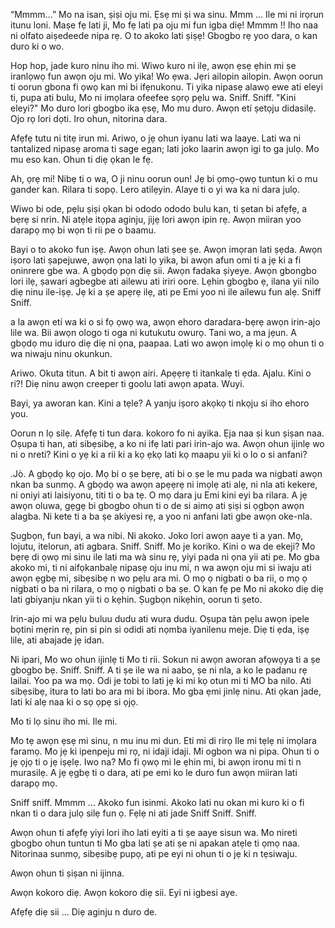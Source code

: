 
“Mmmm...” Mo na isan, ṣiṣi oju mi. Ẹsẹ mi ṣi wa sinu. Mmm ... Ile mi ni irọrun itunu loni. Maṣe fẹ lati ji, Mo fẹ lati pa oju mi ​​fun igba diẹ! Mmmm !! Iho naa ni olfato aiṣedeede nipa rẹ. O to akoko lati ṣiṣẹ! Gbogbo rẹ yoo dara, o kan duro ki o wo.

Hop hop, jade kuro ninu iho mi. Wiwo kuro ni ilẹ, awọn ẹsẹ ẹhin mi ṣe iranlọwọ fun awọn oju mi. Wo yika! Wo ẹwa. Jẹri ailopin ailopin. Awọn oorun ti oorun gbona fi ọwọ kan mi bi ifẹnukonu. Ti yika nipasẹ alawọ ewe ati eleyi ti, pupa ati bulu, Mo ni imọlara ofeefee sọrọ pẹlu wa. Sniff. Sniff. "Kini eleyi?" Mo duro lori gbogbo ika ẹsẹ, Mo mu duro. Awọn etí ṣetọju didasilẹ. Ojo rọ lori dọti. Iro ohun, nitorina dara.

Afẹfẹ tutu ni titẹ irun mi. Ariwo, o jẹ ohun iyanu lati wa laaye. Lati wa ni tantalized nipasẹ aroma ti sage egan; lati joko laarin awọn igi to ga julọ. Mo mu eso kan. Ohun ti diẹ ọkan le fẹ.

Ah, ọrẹ mi! Nibẹ ti o wa, O ji ninu oorun oun! Jẹ bi ọmọ-ọwọ tuntun ki o mu gander kan. Rilara ti sopọ. Lero atilẹyin. Alaye ti o yi wa ka ni dara julọ.

Wiwo bi ode, pẹlu ṣiṣi ọkan bi ododo ododo bulu kan, ti ṣetan bi afẹfẹ, a bẹrẹ si nrin. Ni atẹle itọpa aginju, jijẹ lori awọn ipin rẹ. Awọn miiran yoo darapọ mọ bi wọn ti rii pe o baamu.

Bayi o to akoko fun iṣẹ. Awọn ohun lati ṣee ṣe. Awọn imọran lati ṣẹda. Awọn iṣoro lati ṣapejuwe, awọn ọna lati lọ yika, bi awọn afun omi ti a jẹ ki a fi oninrere gbe wa. A gbọdọ pọn diẹ sii. Awọn fadaka ṣiyeye. Awọn gbongbo lori ilẹ, ṣawari agbegbe ati ailewu ati iriri oore. Lẹhin gbogbo ẹ, ilana yii nilo diẹ ninu ile-iṣẹ. Jẹ ki a ṣe apẹrẹ ilẹ, ati pe Emi yoo ni ile ailewu fun alẹ. Sniff Sniff.

a la awọn etí wa ki o si fọ ọwọ wa, awọn ehoro daradara-bẹrẹ awọn irin-ajo lile wa. Bii awọn ologo ti oga ni kutukutu owurọ. Tani wo, a ma jẹun. A gbọdọ mu iduro diẹ diẹ ni ọna, paapaa. Lati wo awọn imọlẹ ki o mọ ohun ti o wa niwaju ninu okunkun.

Ariwo. Okuta titun. A bit ti awọn airi. Apẹẹrẹ ti itankalẹ ti ẹda.
Ajalu. Kini o ri?! Diẹ ninu awọn creeper ti goolu lati awọn apata. Wuyi.

Bayi, ya aworan kan. Kini a tẹle? A yanju iṣoro akọkọ ti nkọju si iho ehoro you.

Oorun n lọ silẹ. Afẹfẹ ti tun dara. kokoro fo ni ayika. Ẹja naa ṣi kun ṣiṣan naa. Oṣupa ti han, ati sibẹsibẹ, a ko ni ifẹ lati pari irin-ajo wa. Awọn ohun ijinlẹ wo ni o nreti? Kini o yẹ ki a rii ki a kọ ẹkọ lati kọ maapu yii ki o lo o si anfani?

.Jò. A gbọdọ kọ ojo. Mọ bi o ṣe bẹrẹ, ati bi o ṣe le mu pada wa nigbati awọn nkan ba sunmọ. A gbọdọ wa awọn apẹẹrẹ ni imọlẹ ati alẹ, ni nla ati kekere, ni oniyi ati laisiyonu, titi ti o ba tẹ. O mọ dara ju Emi kini eyi ba rilara. A jẹ awọn oluwa, gẹgẹ bi gbogbo ohun ti o de si aimọ ati ṣiṣi si ọgbọn awọn alagba. Ni kete ti a ba ṣe akiyesi rẹ, a yoo ni anfani lati gbe awọn oke-nla.

Ṣugbọn, fun bayi, a wa nibi. Ni akoko. Joko lori awọn aaye ti a yan. Mọ, lojutu, itelorun, ati agbara. Sniff. Sniff. Mo je koriko. Kini o wa de ekeji? Mo bẹrẹ di ọwọ mi sinu ile lati ma wà sinu rẹ, yiyi pada ni ọna yii ati pe. Mo gba akoko mi, ti ni aifọkanbalẹ nipasẹ oju inu mi, n wa awọn oju mi ​​si iwaju ati awọn ẹgbẹ mi, sibẹsibẹ n wo pẹlu ara mi. O mọ ọ nigbati o ba rii, o mọ ọ nigbati o ba ni rilara, o mọ ọ nigbati o ba ṣe. O kan fẹ pe Mo ni akoko diẹ diẹ lati gbiyanju nkan yii ti o kẹhin. Ṣugbọn nikẹhin, oorun ti ṣeto.

Irin-ajo mi wa pẹlu buluu dudu ati wura dudu. Oṣupa tàn pẹlu awọn ipele bọtini mẹrin rẹ, pin si pin si odidi ati nọmba iyanilenu meje. Diẹ ti ẹda, iṣẹ lile, ati abajade jẹ idan.

Ni ipari, Mo wo ohun ijinlẹ ti Mo ti rii. Sokun ni awọn aworan afọwọya ti a ṣe gbogbo bẹ. Sniff. Sniff. A ti ṣe ile wa ni aabo, ṣe ni nla, a ko le padanu rẹ lailai. Yoo pa wa mọ. Odi je tobi to lati jẹ ki mi kọ otun mi ti MO ba nilo. Ati sibẹsibẹ, itura to lati bo ara mi bi ibora. Mo gba ẹmi jinlẹ ninu. Ati ọkan jade, lati kí alẹ naa ki o sọ ọpẹ si ọjọ.

Mo ti lọ sinu iho mi. Ile mi.

Mo tẹ awọn ẹsẹ mi sinu, n mu inu mi dun. Eti mi di rirọ Ile mi tẹlẹ ni imọlara faramọ. Mo jẹ ki ipenpeju mi ​​rọ, ni idaji idaji. Mi ogbon wa ni pipa. Ohun ti o jẹ ọjọ ti o jẹ iṣẹlẹ. Iwo na? Mo fi ọwọ mi le ẹhin mi, bi awọn ironu mi ti n murasilẹ. A jẹ ẹgbẹ ti o dara, ati pe emi ko le duro fun awọn miiran lati darapọ mọ.

Sniff sniff. Mmmm ... Akoko fun isinmi. Akoko lati nu okan mi kuro ki o fi nkan ti o dara julọ silẹ fun ọ. Fẹlẹ ni ati jade Sniff Sniff. Sniff.

Awọn ohun ti afẹfẹ yiyi lori iho lati eyiti a ti ṣe aaye sisun wa. Mo nireti gbogbo ohun tuntun ti Mo gba lati ṣe ati ṣe ni apakan atẹle ti ọmọ naa. Nitorinaa sunmọ, sibẹsibẹ pupọ, ati pe eyi ni ohun ti o jẹ ki n tẹsiwaju.

Awọn ohun ti ṣiṣan ni ijinna.

Awọn kokoro diẹ. Awọn kokoro diẹ sii. Eyi ni igbesi aye.

Afẹfẹ diẹ sii ... Diẹ aginju n duro de.
